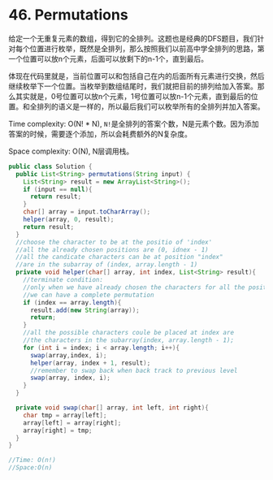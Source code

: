 # 46. Permutations

给定一个无重复元素的数组，得到它的全排列。这题也是经典的DFS题目，我们针对每个位置进行枚举，既然是全排列，那么按照我们以前高中学全排列的思路，第一个位置可以放n个元素，后面可以放剩下的n-1个，直到最后。

体现在代码里就是，当前位置可以和包括自己在内的后面所有元素进行交换，然后继续枚举下一个位置。当枚举到数组结尾时，我们就把目前的排列给加入答案。那么其实就是，0号位置可以放n个元素，1号位置可以放n-1个元素，直到最后的位置。和全排列的语义是一样的，所以最后我们可以枚举所有的全排列并加入答案。

Time complexity: O(N! * N), `N!`是全排列的答案个数，N是元素个数。因为添加答案的时候，需要逐个添加，所以会耗费额外的N复杂度。

Space complexity: O(N), N层调用栈。

```java
public class Solution {
  public List<String> permutations(String input) {
    List<String> result = new ArrayList<String>();
    if (input == null){
      return result;
    }
    char[] array = input.toCharArray();
    helper(array, 0, result);
    return result;
  }
  //choose the character to be at the positio of 'index'
  //all the already chosen positions are (0, idnex - 1)
  //all the candicate characters can be at position "index"
  //are in the subarray of (index, array.length - 1)
  private void helper(char[] array, int index, List<String> result){
    //terminate condition:
    //only when we have already chosen the characters for all the position
    //we can have a complete permutation
    if (index == array.length){
      result.add(new String(array));
      return;
    }
    //all the possible characters coule be placed at index are
    //the characters in the subarray(index, array.length - 1);
    for (int i = index; i < array.length; i++){
      swap(array,index, i);
      helper(array, index + 1, result);
      //remember to swap back when back track to previous level
      swap(array, index, i);
    }
  }

  private void swap(char[] array, int left, int right){
    char tmp = array[left];
    array[left] = array[right];
    array[right] = tmp;
  }
}

//Time: O(n!)
//Space:O(n)

```